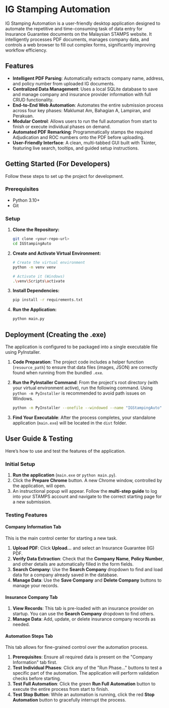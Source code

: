 # IG Stamping Automation

IG Stamping Automation is a user-friendly desktop application designed to automate the repetitive and time-consuming task of data entry for Insurance Guarantee documents on the Malaysian STAMPS website. It intelligently processes PDF documents, manages company data, and controls a web browser to fill out complex forms, significantly improving workflow efficiency.

## Features

* **Intelligent PDF Parsing**: Automatically extracts company name, address, and policy number from uploaded IG documents.
* **Centralized Data Management**: Uses a local SQLite database to save and manage company and insurance provider information with full CRUD functionality.
* **End-to-End Web Automation**: Automates the entire submission process across four key phases: Maklumat Am, Bahagian A, Lampiran, and Perakuan.
* **Modular Control**: Allows users to run the full automation from start to finish or execute individual phases on demand.
* **Automated PDF Remarking**: Programmatically stamps the required Adjudication and ROC numbers onto the PDF before uploading.
* **User-Friendly Interface**: A clean, multi-tabbed GUI built with Tkinter, featuring live search, tooltips, and guided setup instructions.

## Getting Started (For Developers)

Follow these steps to set up the project for development.

### Prerequisites

* Python 3.10+
* Git

### Setup

1.  **Clone the Repository:**
    ```bash
    git clone <your-repo-url>
    cd IGStampingAuto
    ```

2.  **Create and Activate Virtual Environment:**
    ```bash
    # Create the virtual environment
    python -m venv venv

    # Activate it (Windows)
    .\venv\Scripts\activate
    ```

3.  **Install Dependencies:**
    ```bash
    pip install -r requirements.txt
    ```

4.  **Run the Application:**
    ```bash
    python main.py
    ```

## Deployment (Creating the .exe)

The application is configured to be packaged into a single executable file using PyInstaller.

1.  **Code Preparation**: The project code includes a helper function (`resource_path`) to ensure that data files (images, JSON) are correctly found when running from the bundled `.exe`.

2.  **Run the PyInstaller Command**: From the project's root directory (with your virtual environment active), run the following command. Using `python -m PyInstaller` is recommended to avoid path issues on Windows.

    ```bash
    python -m PyInstaller --onefile --windowed --name "IGStampingAuto" --icon="resource/app_icon.png" --add-data "resource;resource" --add-data "initial_data;initial_data" main.py
    ```

3.  **Find Your Executable**: After the process completes, your standalone application (`main.exe`) will be located in the `dist` folder.

## User Guide & Testing

Here’s how to use and test the features of the application.

### Initial Setup

1.  **Run the application** (`main.exe` or `python main.py`).
2.  Click the **Prepare Chrome** button. A new Chrome window, controlled by the application, will open.
3.  An instructional popup will appear. Follow the **multi-step guide** to log into your STAMPS account and navigate to the correct starting page for a new submission.

### Testing Features

#### Company Information Tab

This is the main control center for starting a new task.

1.  **Upload PDF**: Click **Upload...** and select an Insurance Guarantee (IG) PDF.
2.  **Verify Data Extraction**: Check that the **Company Name**, **Policy Number**, and other details are automatically filled in the form fields.
3.  **Search Company**: Use the **Search Company** dropdown to find and load data for a company already saved in the database.
4.  **Manage Data**: Use the **Save Company** and **Delete Company** buttons to manage your records.

#### Insurance Company Tab

1.  **View Records**: This tab is pre-loaded with an insurance provider on startup. You can use the **Search Company** dropdown to find others.
2.  **Manage Data**: Add, update, or delete insurance company records as needed.

#### Automation Steps Tab

This tab allows for fine-grained control over the automation process.

1.  **Prerequisites**: Ensure all required data is present on the "Company Information" tab first.
2.  **Test Individual Phases**: Click any of the "Run Phase..." buttons to test a specific part of the automation. The application will perform validation checks before starting.
3.  **Test Full Automation**: Click the green **Run Full Automation** button to execute the entire process from start to finish.
4.  **Test Stop Button**: While an automation is running, click the red **Stop Automation** button to gracefully interrupt the process.